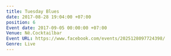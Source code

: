 ```yaml
---
title: Tuesday Blues
date: 2017-08-28 19:04:00 +07:00
position: 6
Event date: 2017-09-05 00:00:00 +07:00
Venue: Nê.Cocktailbar
Event URL: https://www.facebook.com/events/2025128097724398/
Genre: Live
---
```


